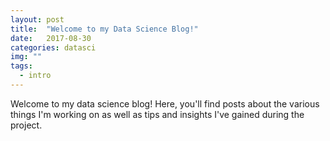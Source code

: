 ```yaml
---
layout: post
title:  "Welcome to my Data Science Blog!"
date:   2017-08-30
categories: datasci
img: ""
tags:
  - intro
---
```

Welcome to my data science blog! Here, you'll find posts about the various things I'm working on as well as tips and insights I've gained during the project.